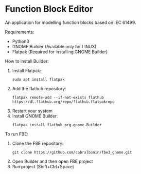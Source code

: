  # Function Block Editor

An application for modelling function blocks based on IEC 61499.

Requirements:
 - Python3
 - GNOME Builder (Available only for LINUX)
 - Flatpak (Required for installing GNOME Builder)

How to install Builder:
 1. Install Flatpak:
    ```
    sudo apt install flatpak
    ```
 3. Add the flathub repository:
    ```
    flatpak remote-add --if-not-exists flathub https://dl.flathub.org/repo/flathub.flatpakrepo
    ```
 4. Restart your system
 5. Install GNOME Builder:
    ```
    flatpak install flathub org.gnome.Builder
    ```

To run FBE:
 1. Clone the FBE repository:
    ```
    git clone https://github.com/cabralbonin/fbe3_gnome.git
    ```
 3. Open Builder and then open FBE project
 4. Run project (Shift+Ctrl+Space)

